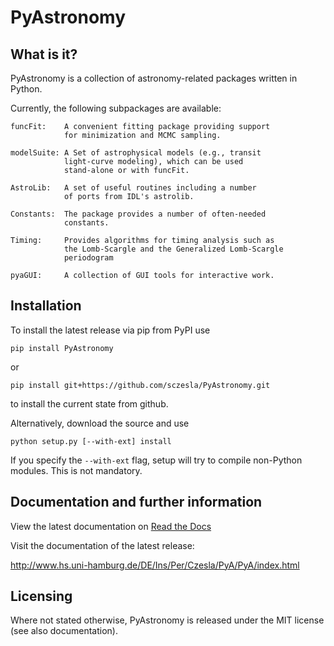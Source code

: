 # PyAstronomy

What is it?
-----------

  PyAstronomy is a collection of astronomy-related
  packages written in Python.

  Currently, the following subpackages are available:

    funcFit:    A convenient fitting package providing support
                for minimization and MCMC sampling.

    modelSuite: A Set of astrophysical models (e.g., transit
                light-curve modeling), which can be used
                stand-alone or with funcFit.

    AstroLib:   A set of useful routines including a number
                of ports from IDL's astrolib.

    Constants:  The package provides a number of often-needed
                constants.

    Timing:     Provides algorithms for timing analysis such as
                the Lomb-Scargle and the Generalized Lomb-Scargle
                periodogram

    pyaGUI:     A collection of GUI tools for interactive work.

Installation
------------

  To install the latest release via pip from PyPI use
  
    pip install PyAstronomy
    
  or
  
    pip install git+https://github.com/sczesla/PyAstronomy.git
    
  to install the current state from github.

  Alternatively, download the source and use
  
    python setup.py [--with-ext] install
    
  If you specify the `--with-ext` flag, setup will try to
  compile non-Python modules. This is not mandatory.

Documentation and further information
-------------------------------------

  View the latest documentation on [Read the
  Docs](https://pyastronomy.readthedocs.org/en/latest/)

  Visit the documentation of the latest release:
  
  http://www.hs.uni-hamburg.de/DE/Ins/Per/Czesla/PyA/PyA/index.html

Licensing
---------

  Where not stated otherwise, PyAstronomy is released under the
  MIT license (see also documentation).

